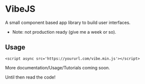# VibeJS
A small component based app library to build user interfaces.

* Note: not production ready (give me a week or so).



## Usage

```
<script async src='https://yoururl.com/vibe.min.js'></script>

```

More documentation/Usage/Tutorials coming soon.

Until then read the code!
